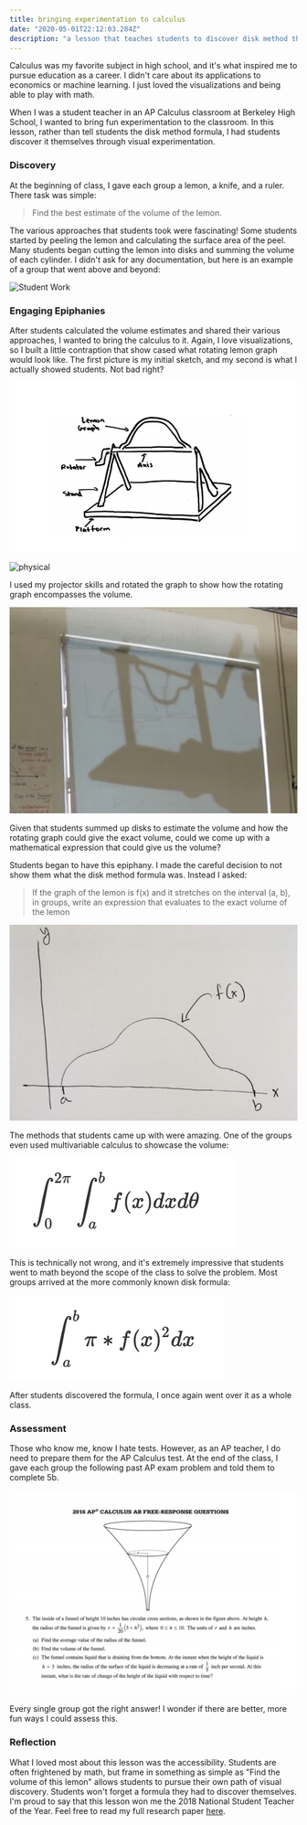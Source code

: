 ```yaml
---
title: bringing experimentation to calculus
date: "2020-05-01T22:12:03.284Z"
description: "a lesson that teaches students to discover disk method through lemons"
---
```

<script type="text/javascript" src="http://cdn.mathjax.org/mathjax/latest/MathJax.js?config=default"></script>

Calculus was my favorite subject in high school, and it's what inspired me to pursue education as a career. I didn't care about its applications to economics or machine learning. I just loved the visualizations and being able to play with math.

When I was a student teacher in an AP Calculus classroom at Berkeley High School, I wanted to bring fun experimentation to the classroom. In this lesson, rather than tell students the disk method formula, I had students discover it themselves through visual experimentation. 

### Discovery

At the beginning of class, I gave each group a lemon, a knife, and a ruler. There task was simple:

> Find the best estimate of the volume of the lemon.

The various approaches that students took were fascinating! Some students started by peeling the lemon and calculating the surface area of the peel. Many students began cutting the lemon into disks and summing the volume of each cylinder. I didn't ask for any documentation, but here is an example of a group that went above and beyond:

![Student Work](./studentwork.png)

### Engaging Epiphanies

After students calculated the volume estimates and shared their various approaches, I wanted to bring the calculus to it. Again, I love visualizations, so I built a little contraption that show cased what rotating lemon graph would look like. The first picture is my initial sketch, and my second is what I actually showed students. Not bad right?

![Diagram](./disagram.png)

![physical](./physical.png)

I used my projector skills and rotated the graph to show how the rotating graph encompasses the volume. 

![projector](./projector.png)

Given that students summed up disks to estimate the volume and how the rotating graph could give the exact volume, could we come up with a mathematical expression that could give us the volume?

Students began to have this epiphany. I made the careful decision to not show them what the disk method formula was. Instead I asked:

> If the graph of the lemon is f(x) and it stretches on the interval (a, b), in groups, write an expression that evaluates to the exact volume of the lemon

![graph](./graph.png)

The methods that students came up with were amazing. One of the groups even used multivariable calculus to showcase the volume:

![multivariable](./multi.png)


This is technically not wrong, and it's extremely impressive that students went to math beyond the scope of the class to solve the problem. Most groups arrived at the more commonly known disk formula:

 ![regular](./regular.png)

After students discovered the formula, I once again went over it as a whole class.

### Assessment

Those who know me, know I hate tests. However, as an AP teacher, I do need to prepare them for the AP Calculus test. At the end of the class, I gave each group the following past AP exam problem and told them to complete 5b.

![AP Problem](./ap.png)

Every single group got the right answer! I wonder if there are better, more fun ways I could assess this.

### Reflection

What I loved most about this lesson was the accessibility. Students are often frightened by math, but frame in something as simple as "Find the volume of this lemon" allows students to pursue their own path of visual discovery. Students won't forget a formula they had to discover themselves. I'm proud to say that this lesson won me the 2018 National Student Teacher of the Year. Feel free to read my full research paper [here](./research.pdf).